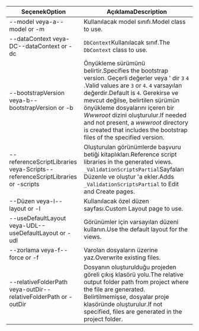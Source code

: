 <!-- Options common to Razor Pages and Controller -->
| <span data-ttu-id="54855-101">Seçenek</span><span class="sxs-lookup"><span data-stu-id="54855-101">Option</span></span>               | <span data-ttu-id="54855-102">Açıklama</span><span class="sxs-lookup"><span data-stu-id="54855-102">Description</span></span>|
| ----------------- | ------------ |
| <span data-ttu-id="54855-103">--model veya-a</span><span class="sxs-lookup"><span data-stu-id="54855-103">--model or -m</span></span>  | <span data-ttu-id="54855-104">Kullanılacak model sınıfı.</span><span class="sxs-lookup"><span data-stu-id="54855-104">Model class to use.</span></span> |
| <span data-ttu-id="54855-105">--dataContext veya-DC</span><span class="sxs-lookup"><span data-stu-id="54855-105">--dataContext or -dc</span></span>  | <span data-ttu-id="54855-106">`DbContext`Kullanılacak sınıf.</span><span class="sxs-lookup"><span data-stu-id="54855-106">The `DbContext` class to use.</span></span> |
| <span data-ttu-id="54855-107">--bootstrapVersion veya-b</span><span class="sxs-lookup"><span data-stu-id="54855-107">--bootstrapVersion or -b</span></span>  | <span data-ttu-id="54855-108">Önyükleme sürümünü belirtir.</span><span class="sxs-lookup"><span data-stu-id="54855-108">Specifies the bootstrap version.</span></span> <span data-ttu-id="54855-109">Geçerli değerler veya ' dir `3` `4` .</span><span class="sxs-lookup"><span data-stu-id="54855-109">Valid values are `3` or `4`.</span></span> <span data-ttu-id="54855-110">`4` varsayılan değerdir.</span><span class="sxs-lookup"><span data-stu-id="54855-110">Default is `4`.</span></span> <span data-ttu-id="54855-111">Gerekirse ve mevcut değilse, belirtilen sürümün önyükleme dosyalarını içeren bir *Wwwroot* dizini oluşturulur.</span><span class="sxs-lookup"><span data-stu-id="54855-111">If needed and not present, a *wwwroot* directory is created that includes the bootstrap files of the specified version.</span></span> |
| <span data-ttu-id="54855-112">--referenceScriptLibraries veya-Scripts</span><span class="sxs-lookup"><span data-stu-id="54855-112">--referenceScriptLibraries or -scripts</span></span> |  <span data-ttu-id="54855-113">Oluşturulan görünümlerde başvuru betiği kitaplıkları.</span><span class="sxs-lookup"><span data-stu-id="54855-113">Reference script libraries in the generated views.</span></span> <span data-ttu-id="54855-114">`_ValidationScriptsPartial`Sayfaları Düzenle ve oluştur 'a ekler.</span><span class="sxs-lookup"><span data-stu-id="54855-114">Adds `_ValidationScriptsPartial` to Edit and Create pages.</span></span> |
| <span data-ttu-id="54855-115">--Düzen veya-l</span><span class="sxs-lookup"><span data-stu-id="54855-115">--layout or -l</span></span> | <span data-ttu-id="54855-116">Kullanılacak özel düzen sayfası.</span><span class="sxs-lookup"><span data-stu-id="54855-116">Custom Layout page to use.</span></span> |
| <span data-ttu-id="54855-117">--useDefaultLayout veya-UDL</span><span class="sxs-lookup"><span data-stu-id="54855-117">--useDefaultLayout or -udl</span></span> | <span data-ttu-id="54855-118">Görünümler için varsayılan düzeni kullanın.</span><span class="sxs-lookup"><span data-stu-id="54855-118">Use the default layout for the views.</span></span> |
| <span data-ttu-id="54855-119">--zorlama veya-f</span><span class="sxs-lookup"><span data-stu-id="54855-119">--force or -f</span></span> | <span data-ttu-id="54855-120">Varolan dosyaların üzerine yaz.</span><span class="sxs-lookup"><span data-stu-id="54855-120">Overwrite existing files.</span></span> |
| <span data-ttu-id="54855-121">--relativeFolderPath veya-outDir</span><span class="sxs-lookup"><span data-stu-id="54855-121">--relativeFolderPath or -outDir</span></span> | <span data-ttu-id="54855-122">Dosyanın oluşturulduğu projeden göreli çıkış klasörü yolu.</span><span class="sxs-lookup"><span data-stu-id="54855-122">The relative output folder path from project where the file are generated.</span></span> <span data-ttu-id="54855-123">Belirtilmemişse, dosyalar proje klasöründe oluşturulur.</span><span class="sxs-lookup"><span data-stu-id="54855-123">If not specified, files are generated in the project folder.</span></span> |